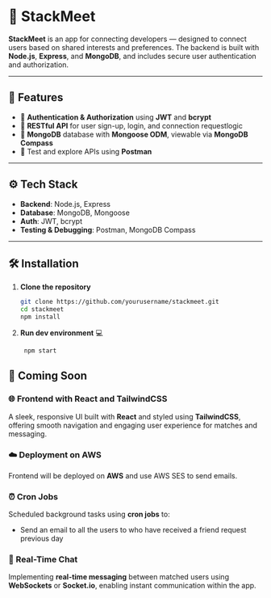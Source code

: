 # 🔗 StackMeet

**StackMeet** is an app for connecting developers — designed to connect users based on shared interests and preferences. The backend is built with **Node.js**, **Express**, and **MongoDB**, and includes secure user authentication and authorization.

---

## 🚀 Features

- 🔐 **Authentication & Authorization** using **JWT** and **bcrypt**
- 🧾 **RESTful API** for user sign-up, login, and connection requestlogic
- 🧩 **MongoDB** database with **Mongoose ODM**, viewable via **MongoDB Compass**
- 📮 Test and explore APIs using **Postman**

---

## ⚙️ Tech Stack

- **Backend**: Node.js, Express
- **Database**: MongoDB, Mongoose
- **Auth**: JWT, bcrypt
- **Testing & Debugging**: Postman, MongoDB Compass

---

## 🛠️ Installation

1. **Clone the repository**
   ```bash
   git clone https://github.com/yourusername/stackmeet.git
   cd stackmeet
   npm install

2. **Run dev environment** 💻

   ```bash
    npm start
   ```

## 🔮 Coming Soon

### 🌐 Frontend with React and TailwindCSS
A sleek, responsive UI built with **React** and styled using **TailwindCSS**, offering smooth navigation and engaging user experience for matches and messaging.

### ☁️ Deployment on AWS
Frontend will be deployed on **AWS** and use AWS SES to send emails.

### ⏰ Cron Jobs
Scheduled background tasks using **cron jobs** to:
- Send an email to all the users to who have received a friend request previous day

### 💬 Real-Time Chat
Implementing **real-time messaging** between matched users using **WebSockets** or **Socket.io**, enabling instant communication within the app.
